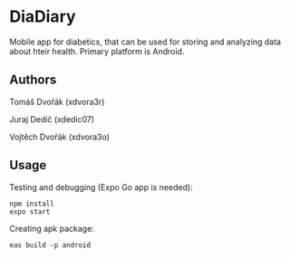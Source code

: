 # DiaDiary

Mobile app for diabetics, that can be used for storing and analyzing data about hteir health. Primary platform is Android.

## Authors

Tomáš Dvořák (xdvora3r)

Juraj Dedič (xdedic07)

Vojtěch Dvořák (xdvora3o)

## Usage
Testing and debugging (Expo Go app is needed):

```
npm install
expo start
```

Creating apk package:

```
eas build -p android
```
